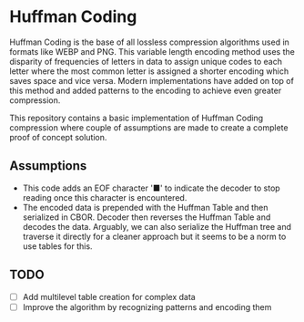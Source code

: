 # Huffman Coding
Huffman Coding is the base of all lossless compression algorithms used in formats
like WEBP and PNG. This variable length encoding method uses the disparity of frequencies
of letters in data to assign unique codes to each letter where the most common letter
is assigned a shorter encoding which saves space and vice versa. Modern implementations
have added on top of this method and added patterns to the encoding to achieve even
greater compression.

This repository contains a basic implementation of Huffman Coding compression where
couple of assumptions are made to create a complete proof of concept solution.

## Assumptions
- This code adds an EOF character '■' to indicate the decoder to stop reading once
this character is encountered.
- The encoded data is prepended with the Huffman Table and then serialized in CBOR.
Decoder then reverses the Huffman Table and decodes the data. Arguably, we can also
serialize the Huffman tree and traverse it directly for a cleaner approach but it
seems to be a norm to use tables for this.

## TODO
- [ ] Add multilevel table creation for complex data
- [ ] Improve the algorithm by recognizing patterns and encoding them
